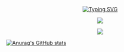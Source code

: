 <div align="center">
  
  <!-- dynamic typing effect 动态打字效果 -->
  <div align="center">
    <a href="https://blog.sunguoqi.com/">
      <img src="https://readme-typing-svg.demolab.com?font=Fira+Code&pause=1000&width=435&lines=道阻且长行 则将至;袁同学祝您今天愉快!&center=true&size=27" alt="Typing SVG" />
    </a>
  </div>

  <!-- knock code pictures 敲代码的图片 -->
  <img src="https://cdn.jsdelivr.net/gh/sun0225SUN/sun0225SUN/assets/images/coding.gif" /><br>

  <!-- Snake Code Contribution Map 贪吃蛇代码贡献图 -->
  <img src="https://cdn.jsdelivr.net/gh/NobitaYuan/NobitaYuan/profile-snake-contrib/github-contribution-grid-snake-dark.svg" />

</div>

[![Anurag's GitHub stats](https://github-readme-stats.vercel.app/api?username=NobitaYuan)](https://github.com/anuraghazra/github-readme-stats)
